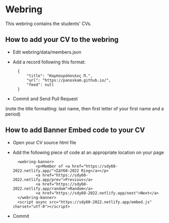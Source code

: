 # Webring

This webring contains the students' CVs.

## How to add your CV to the webring

* Edit webring/data/members.json
* Add a record following this format:

        {
            "title": "Καμπουρόπουλος Π.",
            "url": "https://panoskam.github.io/",
            "feed": null
        }
* Commit and Send Pull Request

(note the title formatting: last name, then first letter of your first name and a period)

## How to add Banner Embed code to your CV

* Open your CV source html file
* Add the following piece of code at an appropriate location on your page

        <webring-banner>
                <p>Member of <a href="https://sdy60-2022.netlify.app/">ΣΔΥ60-2022 Ring</a></p>
                <a href="https://sdy60-2022.netlify.app/prev">Previous</a>
                <a href="https://sdy60-2022.netlify.app/random">Random</a>
                <a href="https://sdy60-2022.netlify.app/next">Next</a>
        </webring-banner>
        <script async src="https://sdy60-2022.netlify.app/embed.js" charset="utf-8"></script>

* Commit
